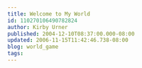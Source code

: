 ```yaml
---
title: Welcome to My World
id: 110270106490782824
author: Kirby Urner
published: 2004-12-10T08:37:00.000-08:00
updated: 2006-11-15T11:42:46.738-08:00
blog: world_game
tags: 
---
```


